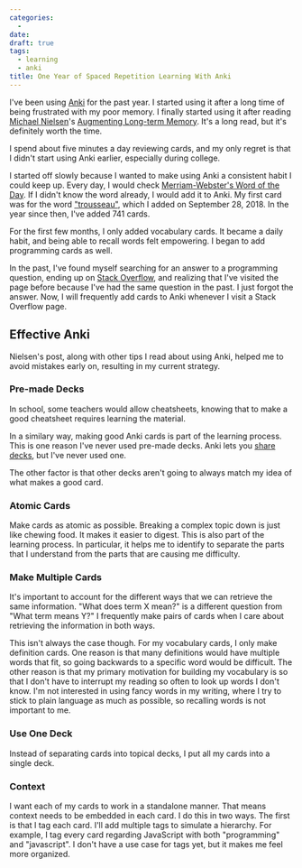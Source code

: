 ```yaml
---
categories:
  -
date:
draft: true
tags:
  - learning
  - anki
title: One Year of Spaced Repetition Learning With Anki
---
```


I've been using [Anki](https://apps.ankiweb.net/) for the past year. I started
using it after a long time of being frustrated with my poor memory. I finally
started using it after reading [Michael Nielsen](http://michaelnielsen.org/)'s
[Augmenting Long-term Memory](http://augmentingcognition.com/ltm.html). It's a
long read, but it's definitely worth the time.

I spend about five minutes a day reviewing cards, and my only regret is that I
didn't start using Anki earlier, especially during college.

I started off slowly because I wanted to make using Anki a consistent habit I
could keep up. Every day, I would check [Merriam-Webster's Word of the
Day](https://www.merriam-webster.com/word-of-the-day). If I didn't know the word
already, I would add it to Anki. My first card was for the word
["trousseau"](https://www.merriam-webster.com/dictionary/trousseau), which I
added on September 28, 2018. In the year since then, I've added 741 cards.

For the first few months, I only added vocabulary cards. It became a daily
habit, and being able to recall words felt empowering. I began to add
programming cards as well.

In the past, I've found myself searching for an answer to a programming
question, ending up on [Stack Overflow](https://stackoverflow.com/), and
realizing that I've visited the page before because I've had the same question
in the past. I just forgot the answer. Now, I will frequently add cards to Anki
whenever I visit a Stack Overflow page.

## Effective Anki

Nielsen's post, along with other tips I read about using Anki, helped me to
avoid mistakes early on, resulting in my current strategy.

### Pre-made Decks

In school, some teachers would allow cheatsheets, knowing that to make a good
cheatsheet requires learning the material.

In a similary way, making good Anki cards is part of the learning process. This
is one reason I've never used pre-made decks. Anki lets you [share
decks](https://ankiweb.net/shared/decks/), but I've never used one.

The other factor is that other decks aren't going to always match my idea of
what makes a good card.

### Atomic Cards

Make cards as atomic as possible. Breaking a complex topic down is just like
chewing food. It makes it easier to digest. This is also part of the learning
process. In particular, it helps me to identify to separate the parts that I
understand from the parts that are causing me difficulty.

### Make Multiple Cards

It's important to account for the different ways that we can retrieve the same
information. "What does term X mean?" is a different question from "What term
means Y?" I frequently make pairs of cards when I care about retrieving the
information in both ways.

This isn't always the case though. For my vocabulary cards, I only
make definition cards. One reason is that many definitions would have multiple
words that fit, so going backwards to a specific word would be difficult. The
other reason is that my primary motivation for building my vocabulary is so that
I don't have to interrupt my reading so often to look up words I don't know. I'm
not interested in using fancy words in my writing, where I try to stick to
plain language as much as possible, so recalling words is not important to
me.

### Use One Deck

Instead of separating cards into topical decks, I put all my cards into a single
deck.

### Context

I want each of my cards to work in a standalone manner. That means context needs
to be embedded in each card. I do this in two ways. The first is that I tag each
card. I'll add multiple tags to simulate a hierarchy. For example, I tag every
card regarding JavaScript with both "programming" and "javascript". I don't have
a use case for tags yet, but it makes me feel more organized.
